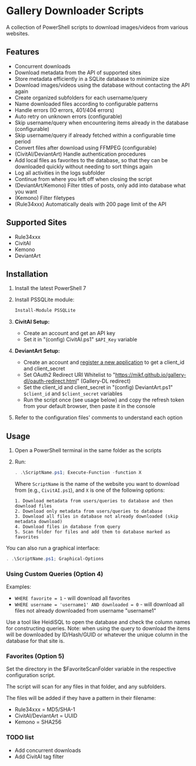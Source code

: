 # Gallery Downloader Scripts

A collection of PowerShell scripts to download images/videos from various websites.

## Features

- Concurrent downloads
- Download metadata from the API of supported sites
- Store metadata efficiently in a SQLite database to minimize size
- Download images/videos using the database without contacting the API again
- Create organized subfolders for each username/query
- Name downloaded files according to configurable patterns
- Handle errors (IO errors, 401/404 errors)
- Auto retry on unknown errors (configurable)
- Skip username/query when encountering items already in the database (configurable)
- Skip username/query if already fetched within a configurable time period
- Convert files after download using FFMPEG (configurable)
- (CivitAI/DeviantArt) Handle authentication procedures
- Add local files as favorites to the database, so that they can be downloaded quickly without needing to sort things again
- Log all activities in the logs subfolder
- Continue from where you left off when closing the script
- (DeviantArt/Kemono) Filter titles of posts, only add into database what you want
- (Kemono) Filter filetypes
- (Rule34xxx) Automatically deals with 200 page limit of the API

## Supported Sites

- Rule34xxx
- CivitAI
- Kemono
- DeviantArt

## Installation

1. Install the latest PowerShell 7
2. Install PSSQLite module:
   ```powershell
   Install-Module PSSQLite
   ```
3. **CivitAI Setup:**
   - Create an account and get an API key
   - Set it in "(config) CivitAI.ps1" `$API_Key` variable

4. **DeviantArt Setup:**
   - Create an account and [register a new application](https://www.deviantart.com/developers/apps) to get a client_id and client_secret
   - Set OAuth2 Redirect URI Whitelist to "https://mikf.github.io/gallery-dl/oauth-redirect.html" (Gallery-DL redirect)
   - Set the client_id and client_secret in "(config) DeviantArt.ps1" `$client_id` and `$client_secret` variables
   - Run the script once (see usage below) and copy the refresh token from your default browser, then paste it in the console

5. Refer to the configuration files' comments to understand each option

## Usage

1. Open a PowerShell terminal in the same folder as the scripts
2. Run:
   ```powershell
   . .\ScriptName.ps1; Execute-Function -function X
   ```
   
   Where `ScriptName` is the name of the website you want to download from (e.g., `CivitAI.ps1`), and `X` is one of the following options:

	   1. Download metadata from users/queries to database and then download files
	   2. Download only metadata from users/queries to database
	   3. Download all files in database not already downloaded (skip metadata download)
	   4. Download files in database from query
	   5. Scan folder for files and add them to database marked as favorites

You can also run a graphical interface:
```powershell
. .\ScriptName.ps1; Graphical-Options
```

### Using Custom Queries (Option 4)

Examples:
- `WHERE favorite = 1` - will download all favorites
- `WHERE username = 'username1' AND downloaded = 0` - will download all files not already downloaded from username "username1"

Use a tool like HeidiSQL to open the database and check the column names for constructing queries.
Note: when using the query to download the items will be downloaded by ID/Hash/GUID or whatever the unique column in the database for that site is.


### Favorites (Option 5)
Set the directory in the $FavoriteScanFolder variable in the respective configuration script.

The script will scan for any files in that folder, and any subfolders.

The files will be added if they have a pattern in their filename: 

- Rule34xxx = MD5/SHA-1
- CivitAI/DeviantArt = UUID
- Kemono = SHA256



### TODO list
- Add concurrent downloads
- Add CivitAI tag filter
